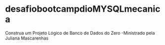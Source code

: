 # desafiobootcampdioMYSQLmecanica
Construa um Projeto Lógico de Banco de Dados do Zero -Ministrado pela Juliana Mascarenhas
